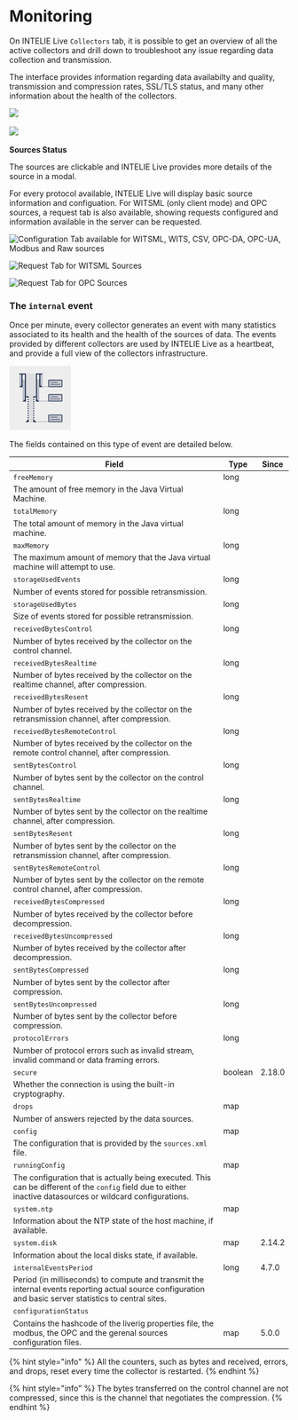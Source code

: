 # Monitoring

On INTELIE Live `Collectors` tab, it is possible to get an overview of all the active collectors and drill down to troubleshoot any issue regarding data collection and transmission.

The interface provides information regarding data availabilty and quality, transmission and compression rates, SSL/TLS status, and many other information about the health of the collectors.

![](<../.gitbook/assets/collector-monitoring.png>)

![](<../.gitbook/assets/collector-monitoring-2.png>)

**Sources Status**

The sources are clickable and INTELIE Live provides more details of the source in a modal.

For every protocol available, INTELIE Live will display basic source information and configuation. For WITSML (only client mode) and OPC sources, a request tab is also available, showing requests configured and information available in the server can be requested.

![Configuration Tab available for WITSML, WITS, CSV, OPC-DA, OPC-UA, Modbus and Raw sources](<../.gitbook/assets/collector-witsml-source.png>)

![Request Tab for WITSML Sources](<../.gitbook/assets/collector-witsml-requests.png>)

![Request Tab for OPC Sources](<../.gitbook/assets/collector-opc-requests.png>)

### The `internal` event

Once per minute, every collector generates an event with many statistics associated to its health and the health of the sources of data. The events provided by different collectors are used by INTELIE Live as a heartbeat, and provide a full view of the collectors infrastructure.

![\`internal\` event shown at the console](<../.gitbook/assets/image (462).png>)

The fields contained on this type of event are detailed below.

| Field                                                                                                                                                         | Type    | Since  |
| ------------------------------------------------------------------------------------------------------------------------------------------------------------- | ------- | ------ |
| `freeMemory`                                                                                                                                                  | long    |        |
| The amount of free memory in the Java Virtual Machine.                                                                                                        |         |        |
| `totalMemory`                                                                                                                                                 | long    |        |
| The total amount of memory in the Java virtual machine.                                                                                                       |         |        |
| `maxMemory`                                                                                                                                                   | long    |        |
| The maximum amount of memory that the Java virtual machine will attempt to use.                                                                               |         |        |
| `storageUsedEvents`                                                                                                                                           | long    |        |
| Number of events stored for possible retransmission.                                                                                                          |         |        |
| `storageUsedBytes`                                                                                                                                            | long    |        |
| Size of events stored for possible retransmission.                                                                                                            |         |        |
| `receivedBytesControl`                                                                                                                                        | long    |        |
| Number of bytes received by the collector on the control channel.                                                                                             |         |        |
| `receivedBytesRealtime`                                                                                                                                       | long    |        |
| Number of bytes received by the collector on the realtime channel, after compression.                                                                         |         |        |
| `receivedBytesResent`                                                                                                                                         | long    |        |
| Number of bytes received by the collector on the retransmission channel, after compression.                                                                   |         |        |
| `receivedBytesRemoteControl`                                                                                                                                  | long    |        |
| Number of bytes received by the collector on the remote control channel, after compression.                                                                   |         |        |
| `sentBytesControl`                                                                                                                                            | long    |        |
| Number of bytes sent by the collector on the control channel.                                                                                                 |         |        |
| `sentBytesRealtime`                                                                                                                                           | long    |        |
| Number of bytes sent by the collector on the realtime channel, after compression.                                                                             |         |        |
| `sentBytesResent`                                                                                                                                             | long    |        |
| Number of bytes sent by the collector on the retransmission channel, after compression.                                                                       |         |        |
| `sentBytesRemoteControl`                                                                                                                                      | long    |        |
| Number of bytes sent by the collector on the remote control channel, after compression.                                                                       |         |        |
| `receivedBytesCompressed`                                                                                                                                     | long    |        |
| Number of bytes received by the collector before decompression.                                                                                               |         |        |
| `receivedBytesUncompressed`                                                                                                                                   | long    |        |
| Number of bytes received by the collector after decompression.                                                                                                |         |        |
| `sentBytesCompressed`                                                                                                                                         | long    |        |
| Number of bytes sent by the collector after compression.                                                                                                      |         |        |
| `sentBytesUncompressed`                                                                                                                                       | long    |        |
| Number of bytes sent by the collector before compression.                                                                                                     |         |        |
| `protocolErrors`                                                                                                                                              | long    |        |
| Number of protocol errors such as invalid stream, invalid command or data framing errors.                                                                     |         |        |
| `secure`                                                                                                                                                      | boolean | 2.18.0 |
| Whether the connection is using the built-in cryptography.                                                                                                    |         |        |
| `drops`                                                                                                                                                       | map     |        |
| Number of answers rejected by the data sources.                                                                                                               |         |        |
| `config`                                                                                                                                                      | map     |        |
| The configuration that is provided by the `sources.xml` file.                                                                                                 |         |        |
| `runningConfig`                                                                                                                                               | map     |        |
| The configuration that is actually being executed. This can be different of the `config` field due to either inactive datasources or wildcard configurations. |         |        |
| `system.ntp`                                                                                                                                                  | map     |        |
| Information about the NTP state of the host machine, if available.                                                                                            |         |        |
| `system.disk`                                                                                                                                                 | map     | 2.14.2 |
| Information about the local disks state, if available.                                                                                                        |         |        |
| `internalEventsPeriod`                                                                                                                                        | long    | 4.7.0  |
| Period (in milliseconds) to compute and transmit the internal events reporting actual source configuration and basic server statistics to central sites.      |         |        |
|`configurationStatus`                                                                                                                                          |         |        |
| Contains the hashcode of the liverig properties file, the modbus, the OPC and the gerenal sources configuration files.                                        | map     | 5.0.0  |

{% hint style="info" %}
All the counters, such as bytes and received, errors, and drops, reset every time the collector is restarted.
{% endhint %}

{% hint style="info" %}
The bytes transferred on the control channel are not compressed, since this is the channel that negotiates the compression.
{% endhint %}
